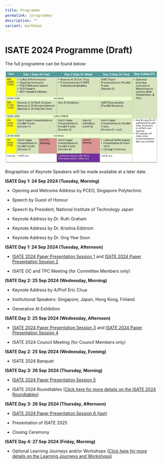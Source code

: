```yaml
---
title: Programme
permalink: /programme/
description: ""
variant: markdown
---
```

<h1>ISATE 2024 Programme (Draft)</h1>
<p>The full programme can be found below:</p>

![](/images/Updated_ISATE_Overall_Program_for_Web_Site_Use.jpg)

<p>Biographies of Keynote Speakers will be made available at a later date.</p>
<p><strong>ISATE Day 1: 24 Sep 2024 (Tuesday, Morning)</strong>
</p>
<ul data-tight="true" class="tight">
<li>
<p>Opening and Welcome Address by PCEO, Singapore Polytechnic</p>
</li>
<li>
<p>Speech by Guest of Honour</p>
</li>
<li>
<p>Speech by President, National Institute of Technology Japan</p>
</li>
<li>
<p>Keynote Address by Dr. Ruth Graham</p>
</li>
<li>
<p>Keynote Address by Dr. Kristina Edstrom</p>
</li>
<li>
<p>Keynote Address by Dr. Ong Yew Soon</p>
</li>
</ul>
<p><strong>ISATE Day 1: 24 Sep 2024 (Tuesday, Afternoon)</strong>
</p>
<ul data-tight="true" class="tight">
<li>
	<p><a target="_blank" href="/isate-2024-session-1/">ISATE 2024 Paper Presentation Session 1</a> and <a target="_blank" href="/isate-2024-session-2/">ISATE 2024 Paper Presentation Session 2</a></p>
</li>
<li>
<p>ISATE OC and TPC Meeting (for Committee Members only)</p>
</li>
</ul>
<p><strong>ISATE Day 2: 25 Sep 2024 (Wednesday, Morning)</strong>
</p>
<ul data-tight="true" class="tight">
<li>
<p>Keynote Address by A/Prof Eric Chua</p>
</li>
<li>
<p>Institutional Speakers: Singapore, Japan, Hong Kong, Finland</p>
</li>
<li>
<p>Generative AI Exhibition</p>
</li>
</ul>
<p><strong>ISATE Day 2: 25 Sep 2024 (Wednesday, Afternoon)</strong>
</p>
<ul data-tight="true" class="tight">
<li>
	<p><a target="_blank" href="/isate-2024-session-3/">ISATE 2024 Paper Presentation Session 3</a> and <a target="_blank" href="/isate-2024-session-4/">ISATE 2024 Paper Presentation Session 4</a></p>
</li>
<li>
<p>ISATE 2024 Council Meeting (for Council Members only)</p>
</li>
</ul>
<p><strong>ISATE Day 2: 25 Sep 2024 (Wednesday, Evening)</strong>
</p>
<ul data-tight="true" class="tight">
<li>
<p>ISATE 2024 Banquet</p>
</li>
</ul>
<p><strong>ISATE Day 3: 26 Sep 2024 (Thursday, Morning)</strong>
</p>
<ul data-tight="true" class="tight">
<li>
	<p><a target="_blank" href="/isate-2024-session-5/">ISATE 2024 Paper Presentation Session 5</a></p>
</li>
<li>
<p>ISATE 2024 Roundtables (<a target="_blank" href="/roundtables-learning-journeys-and-workshops/">Click here for more details on the ISATE 2024 Roundtables</a>)</p>
</li>
</ul>
<p><strong>ISATE Day 3: 26 Sep 2024 (Thursday, Afternoon)</strong>
</p>
<ul data-tight="true" class="tight">
<li>
<p><a target="_blank" href="/isate-2024-session-6/">ISATE 2024 Paper Presentation Session 6 (last)</a></p>
</li>
<li>
<p>Presentation of ISATE 2025</p>
</li>
<li>
<p>Closing Ceremony</p>
</li>
</ul>
<p><strong>ISATE Day 4: 27 Sep 2024 (Friday, Morning)</strong>
</p>
<ul data-tight="true" class="tight">
<li>
<p>Optional Learning Journeys and/or Workshops (<a target="_blank" href="/roundtables-learning-journeys-and-workshops/">Click here for more details on the Learning Journeys and Workshops)</a></p>
</li>
</ul>
<p></p>